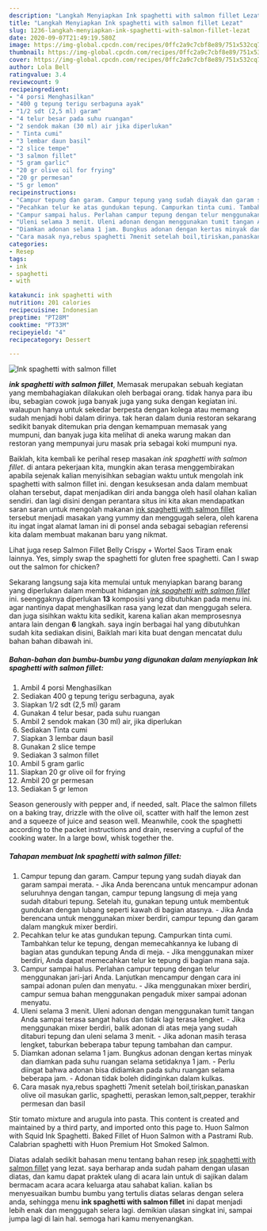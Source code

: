 ```yaml
---
description: "Langkah Menyiapkan Ink spaghetti with salmon fillet Lezat"
title: "Langkah Menyiapkan Ink spaghetti with salmon fillet Lezat"
slug: 1236-langkah-menyiapkan-ink-spaghetti-with-salmon-fillet-lezat
date: 2020-09-07T21:49:19.580Z
image: https://img-global.cpcdn.com/recipes/0ffc2a9c7cbf8e89/751x532cq70/ink-spaghetti-with-salmon-fillet-foto-resep-utama.jpg
thumbnail: https://img-global.cpcdn.com/recipes/0ffc2a9c7cbf8e89/751x532cq70/ink-spaghetti-with-salmon-fillet-foto-resep-utama.jpg
cover: https://img-global.cpcdn.com/recipes/0ffc2a9c7cbf8e89/751x532cq70/ink-spaghetti-with-salmon-fillet-foto-resep-utama.jpg
author: Lola Bell
ratingvalue: 3.4
reviewcount: 9
recipeingredient:
- "4 porsi Menghasilkan"
- "400 g tepung terigu serbaguna ayak"
- "1/2 sdt (2,5 ml) garam"
- "4 telur besar pada suhu ruangan"
- "2 sendok makan (30 ml) air jika diperlukan"
- " Tinta cumi"
- "3 lembar daun basil"
- "2 slice tempe"
- "3 salmon fillet"
- "5 gram garlic"
- "20 gr olive oil for frying"
- "20 gr permesan"
- "5 gr lemon"
recipeinstructions:
- "Campur tepung dan garam. Campur tepung yang sudah diayak dan garam sampai merata. Jika Anda berencana untuk mencampur adonan seluruhnya dengan tangan, campur tepung langsung di meja yang sudah ditaburi tepung. Setelah itu, gunakan tepung untuk membentuk gundukan dengan lubang seperti kawah di bagian atasnya. Jika Anda berencana untuk menggunakan mixer berdiri, campur tepung dan garam dalam mangkuk mixer berdiri."
- "Pecahkan telur ke atas gundukan tepung. Campurkan tinta cumi. Tambahkan telur ke tepung, dengan memecahkannya ke lubang di bagian atas gundukan tepung Anda di meja. Jika menggunakan mixer berdiri, Anda dapat memecahkan telur ke tepung di bagian mana saja."
- "Campur sampai halus. Perlahan campur tepung dengan telur menggunakan jari-jari Anda. Lanjutkan mencampur dengan cara ini sampai adonan pulen dan menyatu. Jika menggunakan mixer berdiri, campur semua bahan menggunakan pengaduk mixer sampai adonan menyatu."
- "Uleni selama 3 menit. Uleni adonan dengan menggunakan tumit tangan Anda sampai terasa sangat halus dan tidak lagi terasa lengket. Jika menggunakan mixer berdiri, balik adonan di atas meja yang sudah ditaburi tepung dan uleni selama 3 menit. Jika adonan masih terasa lengket, taburkan beberapa tabur tepung tambahan dan campur."
- "Diamkan adonan selama 1 jam. Bungkus adonan dengan kertas minyak dan diamkan pada suhu ruangan selama setidaknya 1 jam. Perlu diingat bahwa adonan bisa didiamkan pada suhu ruangan selama beberapa jam. Adonan tidak boleh didinginkan dalam kulkas."
- "Cara masak nya,rebus spaghetti 7menit setelah boil,tiriskan,panaskan olive oil masukan garlic, spaghetti, peraskan lemon,salt,pepper, terakhir permesan dan basil"
categories:
- Resep
tags:
- ink
- spaghetti
- with

katakunci: ink spaghetti with 
nutrition: 201 calories
recipecuisine: Indonesian
preptime: "PT28M"
cooktime: "PT33M"
recipeyield: "4"
recipecategory: Dessert

---
```



![Ink spaghetti with salmon fillet](https://img-global.cpcdn.com/recipes/0ffc2a9c7cbf8e89/751x532cq70/ink-spaghetti-with-salmon-fillet-foto-resep-utama.jpg)

<b><i>ink spaghetti with salmon fillet</i></b>, Memasak merupakan sebuah kegiatan yang membahagiakan dilakukan oleh berbagai orang. tidak hanya para ibu ibu, sebagian cowok juga banyak juga yang suka dengan kegiatan ini. walaupun hanya untuk sekedar berpesta dengan kolega atau memang sudah menjadi hobi dalam dirinya. tak heran dalam dunia restoran sekarang sedikit banyak ditemukan pria dengan kemampuan memasak yang mumpuni, dan banyak juga kita melihat di aneka warung makan dan restoran yang mempunyai juru masak pria sebagai koki mumpuni nya.

Baiklah, kita kembali ke perihal resep masakan <i>ink spaghetti with salmon fillet</i>. di antara pekerjaan kita, mungkin akan terasa menggembirakan apabila sejenak kalian menyisihkan sebagian waktu untuk mengolah ink spaghetti with salmon fillet ini. dengan kesuksesan anda dalam membuat olahan tersebut, dapat menjadikan diri anda bangga oleh hasil olahan kalian sendiri. dan lagi disini dengan perantara situs ini kita akan mendapatkan saran saran untuk mengolah makanan <u>ink spaghetti with salmon fillet</u> tersebut menjadi masakan yang yummy dan menggugah selera, oleh karena itu ingat ingat alamat laman ini di ponsel anda sebagai sebagian referensi kita dalam membuat makanan baru yang nikmat.

Lihat juga resep Salmon Fillet Belly Crispy + Wortel Saos Tiram enak lainnya. Yes, simply swap the spaghetti for gluten free spaghetti. Can I swap out the salmon for chicken?


Sekarang langsung saja kita memulai untuk menyiapkan barang barang yang diperlukan dalam membuat hidangan <u><i>ink spaghetti with salmon fillet</i></u> ini. seenggaknya diperlukan <b>13</b> komposisi yang dibutuhkan pada menu ini. agar nantinya dapat menghasilkan rasa yang lezat dan menggugah selera. dan juga sisihkan waktu kita sedikit, karena kalian akan memprosesnya antara lain dengan <b>6</b> langkah. saya ingin berbagai hal yang dibutuhkan sudah kita sediakan disini, Baiklah mari kita buat dengan mencatat dulu bahan bahan dibawah ini.

<!--inarticleads1-->

##### Bahan-bahan dan bumbu-bumbu yang digunakan dalam menyiapkan Ink spaghetti with salmon fillet:

1. Ambil 4 porsi Menghasilkan
1. Sediakan 400 g tepung terigu serbaguna, ayak
1. Siapkan 1/2 sdt (2,5 ml) garam
1. Gunakan 4 telur besar, pada suhu ruangan
1. Ambil 2 sendok makan (30 ml) air, jika diperlukan
1. Sediakan  Tinta cumi
1. Siapkan 3 lembar daun basil
1. Gunakan 2 slice tempe
1. Sediakan 3 salmon fillet
1. Ambil 5 gram garlic
1. Siapkan 20 gr olive oil for frying
1. Ambil 20 gr permesan
1. Sediakan 5 gr lemon


Season generously with pepper and, if needed, salt. Place the salmon fillets on a baking tray, drizzle with the olive oil, scatter with half the lemon zest and a squeeze of juice and season well. Meanwhile, cook the spaghetti according to the packet instructions and drain, reserving a cupful of the cooking water. In a large bowl, whisk together the. 

<!--inarticleads2-->

##### Tahapan membuat Ink spaghetti with salmon fillet:

1. Campur tepung dan garam. Campur tepung yang sudah diayak dan garam sampai merata. - Jika Anda berencana untuk mencampur adonan seluruhnya dengan tangan, campur tepung langsung di meja yang sudah ditaburi tepung. Setelah itu, gunakan tepung untuk membentuk gundukan dengan lubang seperti kawah di bagian atasnya. - Jika Anda berencana untuk menggunakan mixer berdiri, campur tepung dan garam dalam mangkuk mixer berdiri.
1. Pecahkan telur ke atas gundukan tepung. Campurkan tinta cumi. Tambahkan telur ke tepung, dengan memecahkannya ke lubang di bagian atas gundukan tepung Anda di meja. - Jika menggunakan mixer berdiri, Anda dapat memecahkan telur ke tepung di bagian mana saja.
1. Campur sampai halus. Perlahan campur tepung dengan telur menggunakan jari-jari Anda. Lanjutkan mencampur dengan cara ini sampai adonan pulen dan menyatu. - Jika menggunakan mixer berdiri, campur semua bahan menggunakan pengaduk mixer sampai adonan menyatu.
1. Uleni selama 3 menit. Uleni adonan dengan menggunakan tumit tangan Anda sampai terasa sangat halus dan tidak lagi terasa lengket. - Jika menggunakan mixer berdiri, balik adonan di atas meja yang sudah ditaburi tepung dan uleni selama 3 menit. - Jika adonan masih terasa lengket, taburkan beberapa tabur tepung tambahan dan campur.
1. Diamkan adonan selama 1 jam. Bungkus adonan dengan kertas minyak dan diamkan pada suhu ruangan selama setidaknya 1 jam. - Perlu diingat bahwa adonan bisa didiamkan pada suhu ruangan selama beberapa jam. - Adonan tidak boleh didinginkan dalam kulkas.
1. Cara masak nya,rebus spaghetti 7menit setelah boil,tiriskan,panaskan olive oil masukan garlic, spaghetti, peraskan lemon,salt,pepper, terakhir permesan dan basil


Stir tomato mixture and arugula into pasta. This content is created and maintained by a third party, and imported onto this page to. Huon Salmon with Squid Ink Spaghetti. Baked Fillet of Huon Salmon with a Pastrami Rub. Calabrian spaghetti with Huon Premium Hot Smoked Salmon. 

Diatas adalah sedikit bahasan menu tentang bahan resep <u>ink spaghetti with salmon fillet</u> yang lezat. saya berharap anda sudah paham dengan ulasan diatas, dan kamu dapat praktek ulang di acara lain untuk di sajikan dalam bermacam acara acara keluarga atau sahabat kalian. kalian bs menyesuaikan bumbu bumbu yang tertulis diatas selaras dengan selera anda, sehingga menu <b>ink spaghetti with salmon fillet</b> ini dapat menjadi lebih enak dan menggugah selera lagi. demikian ulasan singkat ini, sampai jumpa lagi di lain hal. semoga hari kamu menyenangkan.
